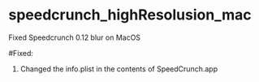 # speedcrunch_highResolusion_mac
Fixed Speedcrunch 0.12 blur on MacOS

#Fixed:
1. Changed the info.plist in the contents of SpeedCrunch.app
